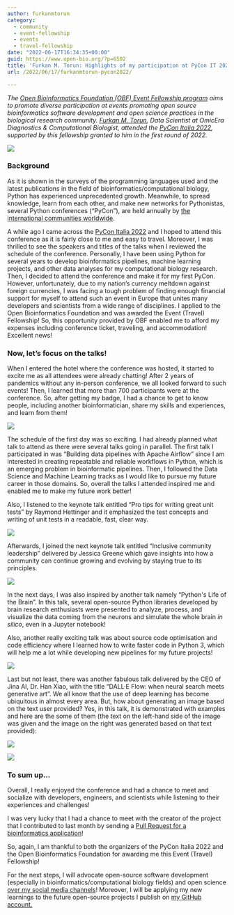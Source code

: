 ```yaml
---
author: furkanmtorun
category:
  - community
  - event-fellowship
  - events
  - travel-fellowship
date: "2022-06-17T16:34:35+00:00"
guid: https://www.open-bio.org/?p=6502
title: 'Furkan M. Torun: Highlights of my participation at PyCon IT 2022'
url: /2022/06/17/furkanmtorun-pycon2022/

---
```

_The [Open Bioinformatics Foundation (OBF) Event Fellowship program](/travel-awards) aims to promote diverse participation at events promoting open source bioinformatics software development and open science practices in the biological research community. [Furkan M. Torun](https://furkanmtorun.github.io/), Data Scientist at OmicEra Diagnostics & Computational Biologist, attended the [PyCon Italia 2022](https://pycon.it/en), supported by this fellowship granted to him in the first round of 2022._

![](/wp-content/uploads/2022/08/image_1-1024x712.jpeg)

### **Background**

As it is shown in the surveys of the programming languages used and the latest publications in the field of bioinformatics/computational biology, Python has experienced unprecedented growth. Meanwhile, to spread knowledge, learn from each other, and make new networks for Pythonistas, several Python conferences (“PyCon”), are held annually by [the international communities worldwide](https://pycon.org/).

A while ago I came across the [PyCon Italia 2022](https://pycon.it/en) and I hoped to attend this conference as it is fairly close to me and easy to travel. Moreover, I was thrilled to see the speakers and titles of the talks when I reviewed the schedule of the conference. Personally, I have been using Python for several years to develop bioinformatics pipelines, machine learning projects, and other data analyses for my computational biology research. Then, I decided to attend the conference and make it for my first PyCon. However, unfortunately, due to my nation’s currency meltdown against foreign currencies, I was facing a tough problem of finding enough financial support for myself to attend such an event in Europe that unites many developers and scientists from a wide range of disciplines. I applied to the Open Bioinformatics Foundation and was awarded the Event (Travel) Fellowship! So, this opportunity provided by OBF enabled me to afford my expenses including conference ticket, traveling, and accommodation! Excellent news!

### **Now, let’s focus on the talks!**

When I entered the hotel where the conference was hosted, it started to excite me as all attendees were already chatting! After 2 years of pandemics without any in-person conference, we all looked forward to such events! Then, I learned that more than 700 participants were at the conference. So, after getting my badge, I had a chance to get to know people, including another bioinformatician, share my skills and experiences, and learn from them!

![](/wp-content/uploads/2022/08/image_2-768x1024.jpeg)

The schedule of the first day was so exciting. I had already planned what talk to attend as there were several talks going in parallel. The first talk I participated in was “Building data pipelines with Apache Airflow” since I am interested in creating repeatable and reliable workflows in Python, which is an emerging problem in bioinformatic pipelines. Then, I followed the Data Science and Machine Learning tracks as I would like to pursue my future career in those domains. So, overall the talks I attended inspired me and enabled me to make my future work better!

Also, I listened to the keynote talk entitled “Pro tips for writing great unit tests” by Raymond Hettinger and it emphasized the test concepts and writing of unit tests in a readable, fast, clear way.

![](/wp-content/uploads/2022/08/image_3.jpeg)

Afterwards, I joined the next keynote talk entitled “Inclusive community leadership” delivered by Jessica Greene which gave insights into how a community can continue growing and evolving by staying true to its principles.

![](/wp-content/uploads/2022/08/image_4-1024x786.jpeg)

In the next days, I was also inspired by another talk namely “Python's Life of the Brain”. In this talk, several open-source Python libraries developed by brain research enthusiasts were presented to analyze, process, and visualize the data coming from the neurons and simulate the whole brain _in silico_, even in a Jupyter notebook!

Also, another really exciting talk was about source code optimisation and code efficiency where I learned how to write faster code in Python 3, which will help me a lot while developing new pipelines for my future projects!

![](/wp-content/uploads/2022/08/image_5-1024x772.jpg)

Last but not least, there was another fabulous talk delivered by the CEO of Jina AI, Dr. Han Xiao, with the title “DALL·E Flow: when neural search meets generative art”. We all know that the use of deep learning has become ubiquitous in almost every area. But, how about generating an image based on the text user provided? Yes, in this talk, it is demonstrated with examples and here are the some of them (the text on the left-hand side of the image was given and the image on the right was generated based on that text provided):

![](/wp-content/uploads/2022/08/image_7-1024x685.jpg)

![](/wp-content/uploads/2022/08/image_6-1024x744.jpg)

### **To sum up…**

Overall, I really enjoyed the conference and had a chance to meet and socialize with developers, engineers, and scientists while listening to their experiences and challenges!

I was very lucky that I had a chance to meet with the creator of the project that I contributed to last month by sending a [Pull Request for a bioinformatics application](https://github.com/furkanmtorun/PyScript_Bioinformatics_Tool)!

So, again, I am thankful to both the organizers of the PyCon Italia 2022 and the Open Bioinformatics Foundation for awarding me this Event (Travel) Fellowship!

For the next steps, I will advocate open-source software development (especially in bioinformatics/computational biology fields) and open science [over my social media channels](https://furkanmtorun.github.io/)! Moreover, I will be applying my new learnings to the future open-source projects I publish on [my GitHub account.](http://github.com/furkanmtorun)
